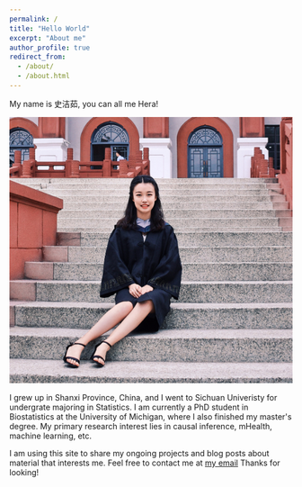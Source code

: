 ```yaml
---
permalink: /
title: "Hello World"
excerpt: "About me"
author_profile: true
redirect_from: 
  - /about/
  - /about.html
---
```


My name is 史洁茹, you can all me Hera! 

![Me graduating](/images/profile.png)


I grew up in Shanxi Province, China, and I went to Sichuan Univeristy for undergrate majoring in Statistics. I am currently a PhD student in Biostatistics at the University of Michigan, where I also finished my master's degree. My primary research interest lies in causal inference, mHealth, machine learning, etc. 


I am using this site to share my ongoing projects and blog posts about material that interests me. Feel free to contact me at [my email](herashi@umich.edu) Thanks for looking!
